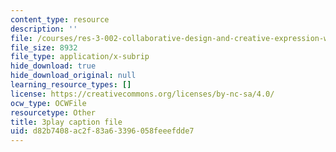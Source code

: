 ```yaml
---
content_type: resource
description: ''
file: /courses/res-3-002-collaborative-design-and-creative-expression-with-arduino-microcontrollers-january-iap-2017/d82b7408ac2f83a63396058feeefdde7_iNQ0dQ9bPNs.srt
file_size: 8932
file_type: application/x-subrip
hide_download: true
hide_download_original: null
learning_resource_types: []
license: https://creativecommons.org/licenses/by-nc-sa/4.0/
ocw_type: OCWFile
resourcetype: Other
title: 3play caption file
uid: d82b7408-ac2f-83a6-3396-058feeefdde7
---
```

